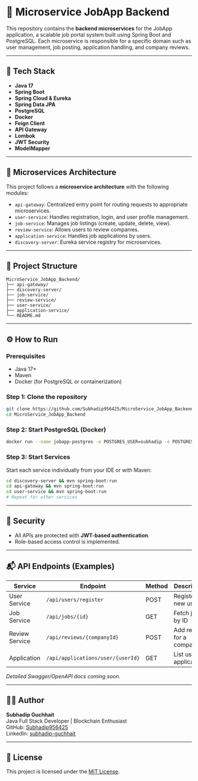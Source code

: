 
# 🧩 Microservice JobApp Backend

This repository contains the **backend microservices** for the JobApp application, a scalable job portal system built using Spring Boot and PostgreSQL. Each microservice is responsible for a specific domain such as user management, job posting, application handling, and company reviews.

---

## 🚀 Tech Stack

- **Java 17**
- **Spring Boot**
- **Spring Cloud & Eureka**
- **Spring Data JPA**
- **PostgreSQL**
- **Docker**
- **Feign Client**
- **API Gateway**
- **Lombok**
- **JWT Security**
- **ModelMapper**

---

## 🧱 Microservices Architecture

This project follows a **microservice architecture** with the following modules:

- `api-gateway`: Centralized entry point for routing requests to appropriate microservices.
- `user-service`: Handles registration, login, and user profile management.
- `job-service`: Manages job listings (create, update, delete, view).
- `review-service`: Allows users to review companies.
- `application-service`: Handles job applications by users.
- `discovery-server`: Eureka service registry for microservices.

---

## 📂 Project Structure

```
MicroService_JobApp_Backend/
├── api-gateway/
├── discovery-server/
├── job-service/
├── review-service/
├── user-service/
├── application-service/
└── README.md
```

---

## ⚙️ How to Run

### Prerequisites

- Java 17+
- Maven
- Docker (for PostgreSQL or containerization)

### Step 1: Clone the repository

```bash
git clone https://github.com/Subhadip956425/MicroService_JobApp_Backend.git
cd MicroService_JobApp_Backend
```

### Step 2: Start PostgreSQL (Docker)

```bash
docker run --name jobapp-postgres -e POSTGRES_USER=subhadip -e POSTGRES_PASSWORD=subhadip -e POSTGRES_DB=jobapp -p 5432:5432 -d postgres
```

### Step 3: Start Services

Start each service individually from your IDE or with Maven:

```bash
cd discovery-server && mvn spring-boot:run
cd api-gateway && mvn spring-boot:run
cd user-service && mvn spring-boot:run
# Repeat for other services
```

---

## 🔐 Security

- All APIs are protected with **JWT-based authentication**.
- Role-based access control is implemented.

---

## 📬 API Endpoints (Examples)

| Service          | Endpoint                          | Method | Description                    |
|------------------|-----------------------------------|--------|--------------------------------|
| User Service     | `/api/users/register`             | POST   | Register new users             |
| Job Service      | `/api/jobs/{id}`                  | GET    | Fetch job by ID                |
| Review Service   | `/api/reviews/{companyId}`        | POST   | Add review for a company       |
| Application      | `/api/applications/user/{userId}` | GET    | List user applications         |

*Detailed Swagger/OpenAPI docs coming soon.*

---

## 🧑‍💻 Author

**Subhadip Guchhait**  
Java Full Stack Developer | Blockchain Enthusiast  
GitHub: [Subhadip956425](https://github.com/Subhadip956425)  
LinkedIn: [subhadip-guchhait](https://www.linkedin.com/in/subhadip-guchhait/)

---

## 📜 License

This project is licensed under the [MIT License](LICENSE).
